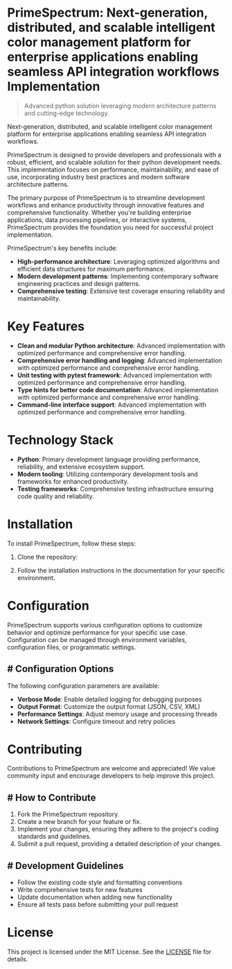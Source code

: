 <!-- fallback_PrimeSpectrum_20250802205639_23817 -->

# PrimeSpectrum: Next-generation, distributed, and scalable intelligent color management platform for enterprise applications enabling seamless API integration workflows Implementation
> Advanced python solution leveraging modern architecture patterns and cutting-edge technology.

Next-generation, distributed, and scalable intelligent color management platform for enterprise applications enabling seamless API integration workflows.

PrimeSpectrum is designed to provide developers and professionals with a robust, efficient, and scalable solution for their python development needs. This implementation focuses on performance, maintainability, and ease of use, incorporating industry best practices and modern software architecture patterns.

The primary purpose of PrimeSpectrum is to streamline development workflows and enhance productivity through innovative features and comprehensive functionality. Whether you're building enterprise applications, data processing pipelines, or interactive systems, PrimeSpectrum provides the foundation you need for successful project implementation.

PrimeSpectrum's key benefits include:

* **High-performance architecture**: Leveraging optimized algorithms and efficient data structures for maximum performance.
* **Modern development patterns**: Implementing contemporary software engineering practices and design patterns.
* **Comprehensive testing**: Extensive test coverage ensuring reliability and maintainability.

# Key Features

* **Clean and modular Python architecture**: Advanced implementation with optimized performance and comprehensive error handling.
* **Comprehensive error handling and logging**: Advanced implementation with optimized performance and comprehensive error handling.
* **Unit testing with pytest framework**: Advanced implementation with optimized performance and comprehensive error handling.
* **Type hints for better code documentation**: Advanced implementation with optimized performance and comprehensive error handling.
* **Command-line interface support**: Advanced implementation with optimized performance and comprehensive error handling.

# Technology Stack

* **Python**: Primary development language providing performance, reliability, and extensive ecosystem support.
* **Modern tooling**: Utilizing contemporary development tools and frameworks for enhanced productivity.
* **Testing frameworks**: Comprehensive testing infrastructure ensuring code quality and reliability.

# Installation

To install PrimeSpectrum, follow these steps:

1. Clone the repository:


2. Follow the installation instructions in the documentation for your specific environment.

# Configuration

PrimeSpectrum supports various configuration options to customize behavior and optimize performance for your specific use case. Configuration can be managed through environment variables, configuration files, or programmatic settings.

## # Configuration Options

The following configuration parameters are available:

* **Verbose Mode**: Enable detailed logging for debugging purposes
* **Output Format**: Customize the output format (JSON, CSV, XML)
* **Performance Settings**: Adjust memory usage and processing threads
* **Network Settings**: Configure timeout and retry policies

# Contributing

Contributions to PrimeSpectrum are welcome and appreciated! We value community input and encourage developers to help improve this project.

## # How to Contribute

1. Fork the PrimeSpectrum repository.
2. Create a new branch for your feature or fix.
3. Implement your changes, ensuring they adhere to the project's coding standards and guidelines.
4. Submit a pull request, providing a detailed description of your changes.

## # Development Guidelines

* Follow the existing code style and formatting conventions
* Write comprehensive tests for new features
* Update documentation when adding new functionality
* Ensure all tests pass before submitting your pull request

# License

This project is licensed under the MIT License. See the [LICENSE](https://github.com/ludo53/PrimeSpectrum/blob/main/LICENSE) file for details.
